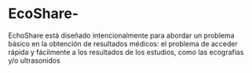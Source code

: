 # EcoShare-
EchoShare está diseñado intencionalmente para abordar un problema básico en la obtención de resultados médicos: el problema de acceder rápida y fácilmente a los resultados de los estudios, como las ecografías y/o ultrasonidos
